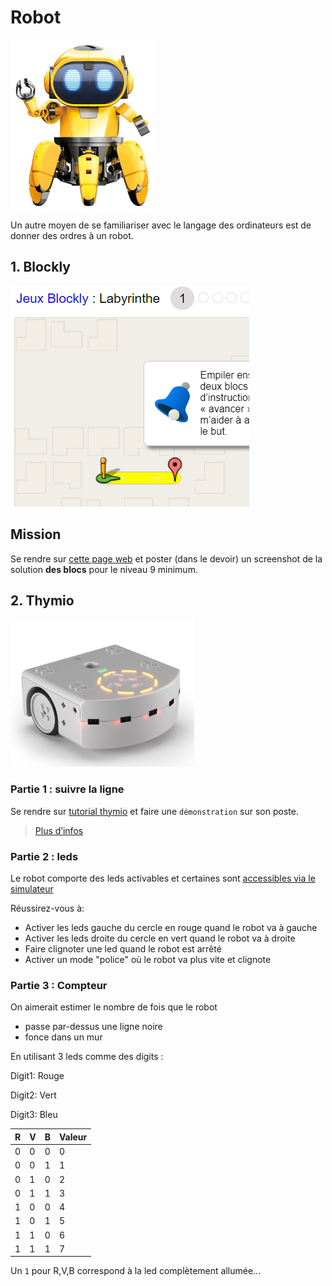# Robot

![robot.png](robot.png)



Un autre moyen de se familiariser avec le langage des ordinateurs est de donner des ordres à un robot.

## 1. Blockly
![labyrinthe.png](labyrinthe.png)
## Mission

Se rendre sur [cette page web](https://blockly.games/maze?lang=fr&level=1) et poster (dans le devoir) un screenshot de la solution **des
blocs** pour le niveau 9 minimum.

## 2. Thymio

![thymio.png](thymio.png)

### Partie 1 : suivre la ligne
Se rendre sur [tutorial thymio](https://ici.section-inf.ch/robot-01) et faire une `démonstration` sur son poste.

> [Plus d’infos](http://aseba.wikidot.com/en:gettingstarted)

### Partie 2 : leds
Le robot comporte des leds activables et certaines sont [accessibles via le simulateur](http://aseba.wikidot.com/en:thymiosimulation)

Réussirez-vous à:

- Activer les leds gauche du cercle en rouge quand le robot va à gauche
- Activer les leds droite du cercle en vert quand le robot va à droite
- Faire clignoter une led quand le robot est arrêté
- Activer un mode "police" où le robot va plus vite et clignote

### Partie 3 : Compteur
On aimerait estimer le nombre de fois que le robot 

- passe par-dessus une ligne noire
- fonce dans un mur

En utilisant 3 leds comme des digits :

Digit1: Rouge

Digit2: Vert

Digit3: Bleu

| R | V | B | Valeur |
|---|---|---|--------|
| 0 | 0 | 0 | 0      |
| 0 | 0 | 1 | 1      |
| 0 | 1 | 0 | 2      |
| 0 | 1 | 1 | 3      |
| 1 | 0 | 0 | 4      |
| 1 | 0 | 1 | 5      |
| 1 | 1 | 0 | 6      |
| 1 | 1 | 1 | 7      |

Un `1` pour R,V,B correspond à la led complètement allumée...


